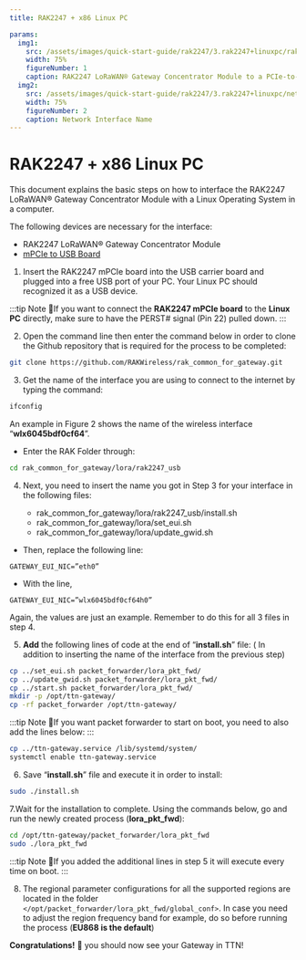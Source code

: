 ```yaml
---
title: RAK2247 + x86 Linux PC

params:
  img1:
    src: /assets/images/quick-start-guide/rak2247/3.rak2247+linuxpc/rak2247pcie.jpg
    width: 75%
    figureNumber: 1
    caption: RAK2247 LoRaWAN® Gateway Concentrator Module to a PCIe-to-USB board
  img2:
    src: /assets/images/quick-start-guide/rak2247/3.rak2247+linuxpc/networkname.jpg
    width: 75%
    figureNumber: 2
    caption: Network Interface Name
---
```


# RAK2247 + x86 Linux PC
This document explains the basic steps on how to interface the RAK2247 LoRaWAN® Gateway Concentrator Module with a Linux Operating System in a computer.

The following devices are necessary for the interface:
* RAK2247 LoRaWAN® Gateway Concentrator Module
* [mPCIe to USB Board](https://store.rakwireless.com/products/mpcie-to-usb-board)

1. Insert the RAK2247 mPCIe board into the USB carrier board and plugged into a free USB port of your PC. Your Linux PC should recognized it as a USB device.

:::tip Note
:pencil:If you want to connect the **RAK2247 mPCIe board** to the **Linux PC** directly, make sure to have the PERST# signal (Pin 22) pulled down.
:::

<rk-img :params="$page.frontmatter.params.img1" />

2. Open the command line then enter the command below in order to clone the Github repository that is required for the process to be completed:

```sh
git clone https://github.com/RAKWireless/rak_common_for_gateway.git
```

3. Get the name of the interface you are using to connect to the internet by typing the command:

```sh
ifconfig
```

An example in Figure 2 shows the name of the wireless interface “**wlx6045bdf0cf64**”.

<rk-img :params="$page.frontmatter.params.img2" />

* Enter the RAK Folder through:

```sh
cd rak_common_for_gateway/lora/rak2247_usb
```

4. Next, you need to insert the name you got in Step 3 for your interface in the following files:

    * rak_common_for_gateway/lora/rak2247_usb/install.sh
    * rak_common_for_gateway/lora/set_eui.sh
    * rak_common_for_gateway/lora/update_gwid.sh
* Then, replace the following line:

```
GATEWAY_EUI_NIC=”eth0”
```

* With the line,

```
GATEWAY_EUI_NIC=”wlx6045bdf0cf64h0”
```

Again, the values are just an example. Remember to do this for all 3 files in step 4.

5. **Add** the following lines of code at the end of “**install.sh**” file: ( In addition to inserting the name of the interface from the previous step)

```sh
cp ../set_eui.sh packet_forwarder/lora_pkt_fwd/
cp ../update_gwid.sh packet_forwarder/lora_pkt_fwd/
cp ../start.sh packet_forwarder/lora_pkt_fwd/
mkdir -p /opt/ttn-gateway/
cp -rf packet_forwarder /opt/ttn-gateway/
```

:::tip Note
:pencil:If you want packet forwarder to start on boot, you need to also add the lines below:
:::

```sh
cp ../ttn-gateway.service /lib/systemd/system/
systemctl enable ttn-gateway.service
```

6. Save “**install.sh**” file and execute it in order to install: 

```sh
sudo ./install.sh
```

7.Wait for the installation to complete. Using the commands below, go and run the newly created process (**lora_pkt_fwd**):

```sh
cd /opt/ttn-gateway/packet_forwarder/lora_pkt_fwd 
sudo ./lora_pkt_fwd
```
:::tip Note
:pencil:If you added the additional lines in step 5 it will execute every time on boot.
:::

8. The regional parameter configurations for all the supported regions are located in the folder `</opt/packet_forwarder/lora_pkt_fwd/global_conf>`. In case you need to adjust the region frequency band for example, do so before running the process (**EU868 is the default**)

**Congratulations!** :tada: you should now see your Gateway in TTN!